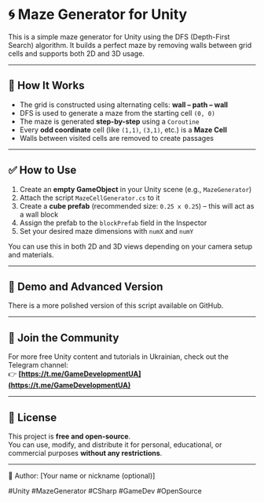 # 🌀 Maze Generator for Unity

This is a simple maze generator for Unity using the DFS (Depth-First Search) algorithm. It builds a perfect maze by removing walls between grid cells and supports both 2D and 3D usage.

---

## 🧩 How It Works

- The grid is constructed using alternating cells: **wall – path – wall**
- DFS is used to generate a maze from the starting cell `(0, 0)`
- The maze is generated **step-by-step** using a `Coroutine`
- Every **odd coordinate** cell (like `(1,1)`, `(3,1)`, etc.) is a **Maze Cell**
- Walls between visited cells are removed to create passages

---

## ✅ How to Use

1. Create an **empty GameObject** in your Unity scene (e.g., `MazeGenerator`)
2. Attach the script `MazeCellGenerator.cs` to it
3. Create a **cube prefab** (recommended size: `0.25 x 0.25`) – this will act as a wall block
4. Assign the prefab to the `blockPrefab` field in the Inspector
5. Set your desired maze dimensions with `numX` and `numY`

You can use this in both 2D and 3D views depending on your camera setup and materials.

---

## 🧪 Demo and Advanced Version

There is a more polished version of this script available on GitHub.

---

## 🔗 Join the Community

For more free Unity content and tutorials in Ukrainian, check out the Telegram channel:  
👉 **[https://t.me/GameDevelopmentUA](https://t.me/GameDevelopmentUA)**

---

## 📜 License

This project is **free and open-source**.  
You can use, modify, and distribute it for personal, educational, or commercial purposes **without any restrictions**.

---

👾 Author: [Your name or nickname (optional)]

#Unity #MazeGenerator #CSharp #GameDev #OpenSource
